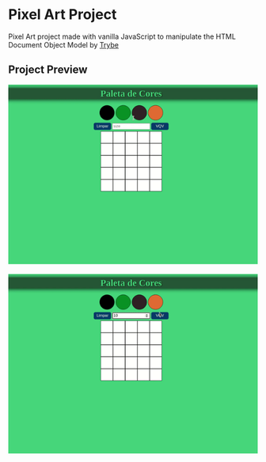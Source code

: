  # Pixel Art Project 
 Pixel Art project made with vanilla JavaScript to manipulate the HTML Document Object Model by [Trybe](https://www.betrybe.com/)

## Project Preview
![Project Preview](./images/ezgif.com-gif-maker.gif)
<br><br>
![Project Preview](./images/ezgif.com-gif-maker-2.gif)

